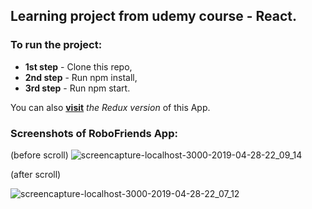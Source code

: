 ## Learning project from udemy course - React.

### To run the project:

* **1st step** - Clone this repo,
* **2nd step** - Run npm install,
* **3rd step** - Run npm start.

You can also **[visit](https://github.com/MalihaKabir/robofriendsapp-redux)** *the Redux version* of this App.

### Screenshots of RoboFriends App:
(before scroll)
![screencapture-localhost-3000-2019-04-28-22_09_14](https://user-images.githubusercontent.com/43598622/56959352-fb684500-6b6e-11e9-84f2-df3e42c560d6.jpg)

(after scroll)

![screencapture-localhost-3000-2019-04-28-22_07_12](https://user-images.githubusercontent.com/43598622/56959369-09b66100-6b6f-11e9-8abc-8816af2f386a.jpg)
